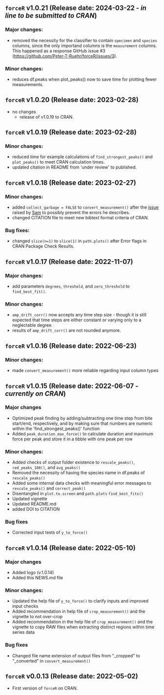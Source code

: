 ## `forceR` v1.0.21 (Release date: 2024-03-22 - *in line to be submitted to CRAN*)

### Major changes:

-   removed the necessity for the classifier to contain `specimen` and `species` columns, since the only importand columns is the `measurement` columns. This happened as a response GitHub issue #3 (<https://github.com/Peter-T-Ruehr/forceR/issues/3>).

### Minor changes:

-   reduces df.peaks when plot_peaks() now to save time for plotting fewer measurements.

## `forceR` v1.0.20 (Release date: 2023-02-28)

-   no changes
    -   release of v1.0.19 to CRAN.

## `forceR` v1.0.19 (Release date: 2023-02-28)

### Minor changes:

-   reduced time for example calculations of `find_strongest_peaks()` and `plot_peaks()` to meet CRAN calculation times.
-   updated citation in README from 'under review' to published.

## `forceR` v1.0.18 (Release date: 2023-02-27)

### Minor changes:

-   added `collect_garbage = FALSE` to `convert_measurement()` after the [issue](https://github.com/Peter-T-Ruehr/forceR/issues/1) raised by [Sam](https://github.com/sginot) to possibly prevent the errors he describes.
-   changed CITATION file to meet new bibtext format criteria of CRAN.

### Bug fixes:

-   changed `slice(n=1)` to `slice(1)` in `path.plots()` after Error flags in CRAN Package Check Results.

## `forceR` v1.0.17 (Release date: 2022-11-07)

### Major changes:

-   add parameters `degrees`, `threshold`, and `zero_threshold` to `find_best_fit()`.

### Minor changes:

-   `amp_drift_corr()` now accepts any time step size - though it is still expected that time steps are either constant or varying only to a neglectable degree.
-   results of `amp_drift_corr()` are not rounded anymore.

## `forceR` v1.0.16 (Release date: 2022-06-23)

### Minor changes:

-   made `convert_measurement()` more reliable regarding input column types

## `forceR` v1.0.15 (Release date: 2022-06-07 - *currently on CRAN*)

### Major changes

-   Optimized peak finding by adding/subtracting one time step from bite start/end, respectively, and by making sure that numbers are numeric within the 'find_strongest_peaks()' function
-   Added `peak_duration_max_force()` to calculate duration and maximum force per peak and store it in a tibble with one peak per row

### Minor changes:

-   Added checks of output folder existence to `rescale_peaks()`, `red_peaks_100()`, and `avg_peaks()`
-   Removed the necessity of having the species name in df.peaks of `rescale_peaks()`
-   Added some internal data checks with meaningful error messages to `rescale_peaks()` and `correct_peak()`
-   Disentangled in `plot.to.screen` and `path.plots` `find_best_fits()`
-   Updated vignette
-   Updated README.md
-   added DOI to CITATION

### Bug fixes

-   Corrected input tests of `y_to_force()`

## `forceR` v1.0.14 (Release date: 2022-05-10)

### Major changes

-   Added logo (v.1.0.14)
-   Added this NEWS.md file

### Minor changes:

-   Updated the help file of `y_to_force()` to clarify inputs and improved input checks
-   Added recommendation in help file of `crop_measurement()` and the vignette to not over-crop
-   Added recommendation in the help file of `crop_measurement()` and the vignette to copy RAW files when extracting distinct regions within time series data

### Bug fixes

-   Changed file name extension of output files from "\_cropped" to "\_converted" in `convert_measurement()`

## `forceR` v0.0.13 (Release date: 2022-05-02)

-   First version of `forceR` on CRAN.
